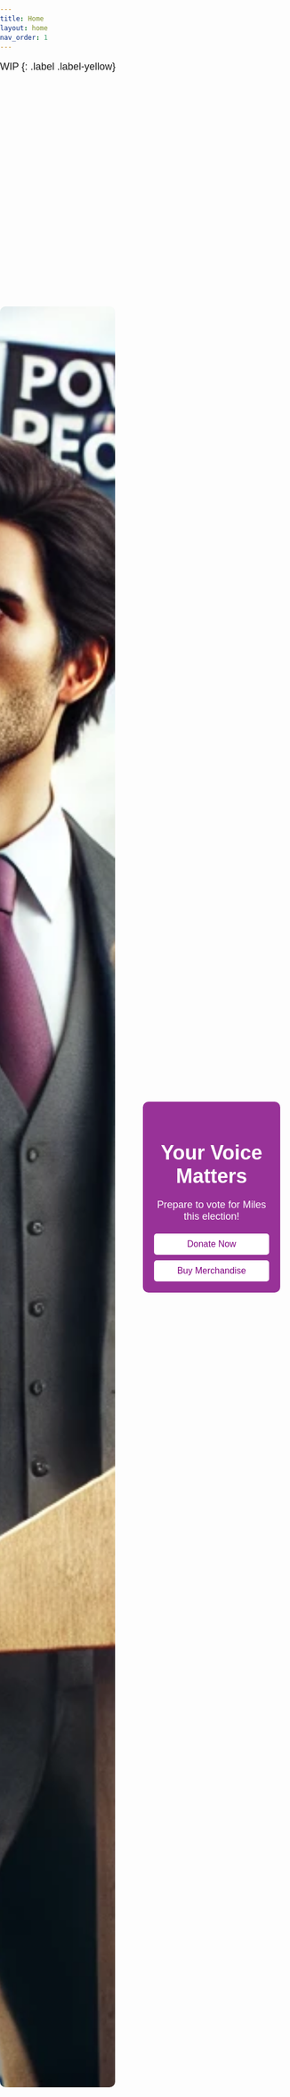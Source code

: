 ```yaml
---
title: Home
layout: home
nav_order: 1
---
```


WIP
{: .label .label-yellow}

<html lang="en">
<head>
    <meta charset="UTF-8">
    <meta name="viewport" content="width=device-width, initial-scale=1.0">
    <title>Political Campaign</title>
    <style>
        body, html {
            margin: 0;
            padding: 0;
            height: 100%;
            font-family: Arial, sans-serif;
        }
        .container {
            display: flex;
            height: 100vh;
            align-items: center;
            justify-content: center;
        }
        .image-box {
            flex: 1;
            height: 80%;
        }
        .image-box img {
            height: 100%;
            width: 100%;
            object-fit: cover;
            border-radius: 10px;
        }
        .text-box {
            flex: 1;
            background-color: rgba(128, 0, 128, 0.8); /* Purple box */
            padding: 20px;
            margin-left: 50px;
            border-radius: 10px;
            color: white;
            text-align: center;
        }
        h1 {
            font-size: 36px;
            margin-bottom: 20px;
        }
        p {
            font-size: 18px;
            margin-bottom: 20px;
        }
        .buttons {
            display: flex;
            flex-direction: column;
            gap: 10px;
        }
        .button {
            background-color: white;
            color: purple;
            padding: 10px 20px;
            border: none;
            border-radius: 5px;
            cursor: pointer;
            font-size: 16px;
            text-decoration: none;
            text-align: center;
        }
        .button:hover {
            background-color: purple;
            color: white;
        }
    </style>
</head>
<body>
    <div class="container">
        <div class="image-box">
            <img src="HomePhoto.png" alt="Candidate Image"> <!-- Replace with your image path -->
        </div>
        <div class="text-box">
            <h1>Your Voice Matters</h1>
            <p>Prepare to vote for Miles this election!</p>
            <div class="buttons">
                <a href="#" class="button">Donate Now</a>
                <a href="#" class="button">Buy Merchandise</a>
            </div>
        </div>
    </div>
</body>
</html>

----

